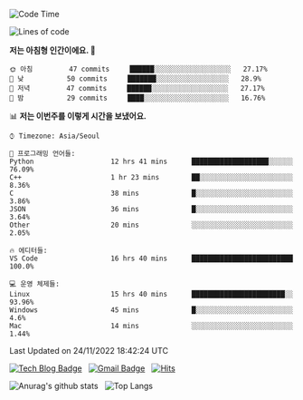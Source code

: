 <!-- ### Hi there 👋 -->

<!--
**dnchoi/dnchoi** is a ✨ _special_ ✨ repository because its `README.md` (this file) appears on your GitHub profile.

Here are some ideas to get you started:

- 🔭 I’m currently working on ...
- 🌱 I’m currently learning ...
- 👯 I’m looking to collaborate on ...
- 🤔 I’m looking for help with ...
- 💬 Ask me about ...
- 📫 How to reach me: ...
- 😄 Pronouns: ...
- ⚡ Fun fact: ...
-->

<!--START_SECTION:waka-->
![Code Time](http://img.shields.io/badge/Code%20Time-252%20hrs%2028%20mins-blue)

![Lines of code](https://img.shields.io/badge/%EC%A0%80%EB%8A%94%20%EC%97%AC%ED%83%9C%EA%B9%8C%EC%A7%80%20-89%20Thousand%20%EC%A4%84%EC%9D%98%20%EC%BD%94%EB%93%9C%EB%A5%BC%20%EC%9E%91%EC%84%B1%ED%96%88%EC%96%B4%EC%9A%94.-blue)

**저는 아침형 인간이에요. 🐤** 

```text
🌞 아침         47 commits     ██████░░░░░░░░░░░░░░░░░░░   27.17% 
🌆 낮　         50 commits     ███████░░░░░░░░░░░░░░░░░░   28.9% 
🌃 저녁         47 commits     ██████░░░░░░░░░░░░░░░░░░░   27.17% 
🌙 밤　         29 commits     ████░░░░░░░░░░░░░░░░░░░░░   16.76%

```


📊 **저는 이번주를 이렇게 시간을 보냈어요.** 

```text
⌚︎ Timezone: Asia/Seoul

💬 프로그래밍 언어들: 
Python                   12 hrs 41 mins      ███████████████████░░░░░░   76.09% 
C++                      1 hr 23 mins        ██░░░░░░░░░░░░░░░░░░░░░░░   8.36% 
C                        38 mins             █░░░░░░░░░░░░░░░░░░░░░░░░   3.86% 
JSON                     36 mins             █░░░░░░░░░░░░░░░░░░░░░░░░   3.64% 
Other                    20 mins             ░░░░░░░░░░░░░░░░░░░░░░░░░   2.05%

🔥 에디터들: 
VS Code                  16 hrs 40 mins      █████████████████████████   100.0%

💻 운영 체제들: 
Linux                    15 hrs 40 mins      ███████████████████████░░   93.96% 
Windows                  45 mins             █░░░░░░░░░░░░░░░░░░░░░░░░   4.6% 
Mac                      14 mins             ░░░░░░░░░░░░░░░░░░░░░░░░░   1.44%

```


 Last Updated on 24/11/2022 18:42:24 UTC
<!--END_SECTION:waka-->


[![Tech Blog Badge](http://img.shields.io/badge/-Tech%20blog-black?style=flat-square&logo=github&link=https://zzsza.github.io/)](https://dnchoi.github.io/)
&nbsp;
[![Gmail Badge](https://img.shields.io/badge/Gmail-d14836?style=flat-square&logo=Gmail&logoColor=white&link=mailto:snugyun01@gmail.com)](mailto:dongnyeokc@gmail.com)
&nbsp;
[![Hits](https://hits.seeyoufarm.com/api/count/incr/badge.svg?url=https%3A%2F%2Fgithub.com%2Fgjbae1212%2Fhit-counter&count_bg=%233D7CC8&title_bg=%23555555&icon=&icon_color=%23E7E7E7&title=hits&edge_flat=false)](https://hits.seeyoufarm.com)

![Anurag's github stats](https://github-readme-stats.vercel.app/api?username=dnchoi&show_icons=true&theme=tokyonight)
&nbsp;
![Top Langs](https://github-readme-stats.vercel.app/api/top-langs/?username=dnchoi&layout=compact&theme=tokyonight)

<div align='center'>
